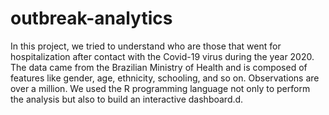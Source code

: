 # outbreak-analytics

In this project, we tried to understand who are those that went for hospitalization after contact with the Covid-19 virus during the year 2020. The data came from the Brazilian Ministry of Health and is composed of features like gender, age, ethnicity, schooling, and so on. Observations are over a million. We used the R programming language not only to perform the analysis but also to build an interactive dashboard.d.
